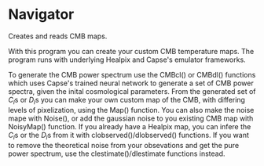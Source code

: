 # Navigator
Creates and reads CMB maps.

With this program you can create your custom CMB temperature maps. The program runs with underlying Healpix and Capse's emulator frameworks.

To generate the CMB power spectrum use the CMBcl() or CMBdl() functions which uses Capse's trained neural network to generate a set of CMB power spectra, given the inital cosmological parameters. 
From the generated set of $C_l$s or $D_l$s you can make your own custom map of the CMB, with differing levels of pixelization, using the Map() function. You can also make the noise mape with Noise(), or add the gaussian noise to you existing CMB map with NoisyMap() function.
If you already have a Healpix map, you can infere the $C_l$s or the $D_l$s from it with clobserved()/dlobserved() functions. If you want to remove the theoretical noise from your obsevations and get the pure power spectrum, use the clestimate()/dlestimate functions instead.
